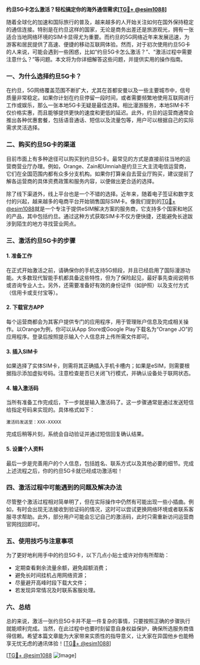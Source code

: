 **约旦5G卡怎么激活？轻松搞定你的海外通信需求[[TG💪+ @esim1088](https://t.me/s/esim1088)]**

随着全球化的加速和国际旅行的普及，越来越多的人开始关注如何在国外保持稳定的通信连接。特别是在约旦这样的国家，无论是商务出差还是旅游观光，拥有一张适合当地网络环境的SIM卡显得尤为重要。而约旦的5G网络近年来发展迅速，为游客和居民提供了高速、便捷的移动互联网体验。然而，对于初次使用约旦5G卡的人来说，可能会遇到一些困惑，比如“约旦5G卡怎么激活？”、“激活过程中需要注意什么？”等问题。本文将为你详细解答这些问题，并提供实用的操作指南。

### 一、为什么选择约旦5G卡？

在约旦，5G网络覆盖范围不断扩大，尤其在首都安曼以及一些主要城市中，信号质量非常稳定。如果你计划在约旦停留一段时间，或者需要频繁地使用互联网进行工作或娱乐，那么一张本地5G卡无疑是最佳选择。相比漫游服务，本地SIM卡不仅价格实惠，而且能够提供更快的速度和更低的延迟。此外，约旦的运营商通常会推出各种优惠套餐，包括语音通话、短信以及流量包等，用户可以根据自己的实际需求灵活选择。

### 二、购买约旦5G卡的渠道

目前市面上有多种途径可以购买到约旦5G卡。最常见的方式是直接前往当地的运营商营业厅办理。例如，Orange、Zain和Umniah是约旦三大主流电信运营商，它们在全国范围内都有众多分支机构。如果你打算亲自去营业厅购买，建议提前了解各运营商的具体资费政策和服务内容，以便做出更合适的选择。

除了线下渠道外，线上平台也是一个不错的选择。近年来，随着电子签证和数字支付的兴起，越来越多的电商平台开始销售国际SIM卡。像我们提到的[TG💪+ @esim1088](https://t.me/s/esim1088)就是一个专注于提供eSIM解决方案的服务商，它支持多个国家和地区的产品，其中包括约旦。通过这种方式获取SIM卡不仅方便快捷，还能避免长途跋涉到陌生的地方寻找营业网点。

### 三、激活约旦5G卡的步骤

#### 1. 准备工作
在正式开始激活之前，请确保你的手机支持5G频段，并且已经启用了国际漫游功能。大多数现代智能手机都具备这些特性，但为了保险起见，最好事先查阅说明书或咨询专业人士。另外，还需要准备好有效的身份证件（如护照）以及支付方式（信用卡或支付宝等）。

#### 2. 下载官方APP
每个运营商都会为其客户提供专门的应用程序，用于管理账户信息及完成相关操作。以Orange为例，你可以从App Store或Google Play下载名为“Orange JO”的应用程序。登录后按照提示输入个人信息并上传所需文件即可。

#### 3. 插入SIM卡
如果选择了实体SIM卡，则需将其正确插入手机卡槽内；如果是eSIM，则需要根据指示添加虚拟号码。注意检查是否已关闭飞行模式，并确认设备处于联网状态。

#### 4. 输入激活码
当所有准备工作完成后，下一步就是输入激活码了。这一步骤通常是通过发送短信给指定号码来实现的。具体格式如下：
```
激活码发送至：XXX-XXXXX
```
完成后稍等片刻，系统会自动验证并通过短信回复确认结果。

#### 5. 设置个人资料
最后一步是完善用户的个人信息，包括姓名、联系方式以及其他必要的细节。完成上述流程之后，你的约旦5G卡就已经成功激活啦！

### 四、激活过程中可能遇到的问题及解决办法

尽管整个激活过程相对简单明了，但在实际操作中仍然有可能出现一些小插曲。例如，有时会出现无法接收到验证码的情况，这时可以尝试更换网络环境或者联系客服寻求帮助。此外，部分用户可能会忘记自己的激活码，此时只需重新访问运营商官网找回即可。

### 五、使用技巧与注意事项

为了更好地利用手中的约旦5G卡，以下几点小贴士或许对你有所帮助：
- 定期查看剩余流量余额，避免超额消费；
- 避免长时间挂机占用网络资源；
- 尽量避开高峰时段下载大文件；
- 若发现异常情况及时联系客服处理。

### 六、总结

总的来说，激活一张约旦5G卡并不是一件复杂的事情，只要按照正确的步骤执行就能顺利完成。当然，在此过程中也要时刻留意自身权益保护，确保所选服务商值得信赖。希望本篇文章能为大家带来实质性的指导意义，让大家在异国他乡也能畅享无忧无虑的通讯体验！[[TG💪+ @esim1088](https://t.me/s/esim1088)] 

[[TG💪+ @esim1088](https://t.me/s/esim1088) ![Image](https://i.postimg.cc/4NQfJmqS/Snipaste-2025-05-13-00-14-12.png)]
